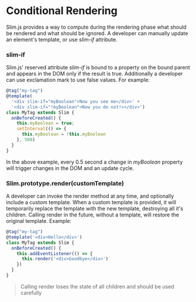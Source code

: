 # Conditional Rendering
Slim.js provides a way to compute during the rendering phase what should be rendered and what should be ignored.
A developer can manually update an element's template, or use *slim-if* attribute.

### slim-if
Slim.js' reserved attribute *slim-if* is bound to a property on the bound parent and appears in the DOM only if the result is true.
Additionally a developer can use exclamation mark to use false values.
For example:
```javascript
@tag("my-tag")
@template(
  '<div slim-if="myBoolean">Now you see me</div>' +
  '<div slim-if="!myBoolean">Now you do not!></div>')
class MyTag extends Slim {
  onBeforeCreated() {
    this.myBoolean = true;
    setInterval(() => {
      this.myBoolean = !this.myBoolean
    }, 500)
  }
}
```
In the above example, every 0.5 second a change in *myBoolean* property will trigger changes in the DOM and an update cycle.

### Slim.prototype.render(customTemplate)
A developer can invoke the render method at any time, and optionally include a custom template.
When a custom template is provided, it will temporarily replace the template with the new template, destroying all it's children.
Calling render in the future, without a template, will restore the original template.
Example:
```javascript
@tag("my-tag")
@template('<div>Hello</div>')
class MyTag extends Slim {
  onBeforeCreated() {
    this.addEventListener(() => {
      this.render('<div>Goodbye</div>')
    })
  }
}
```
> Calling render loses the state of all children and should be used carefully